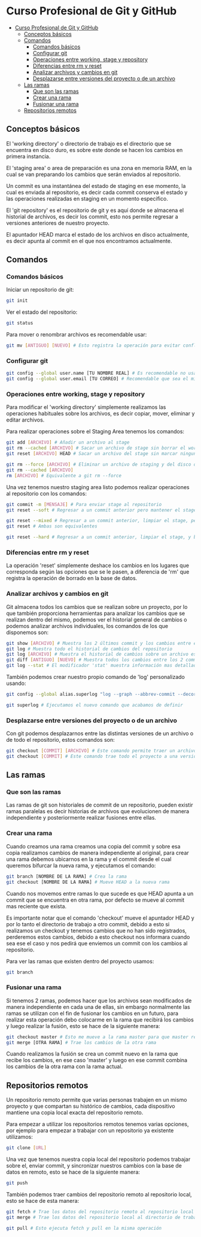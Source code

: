 # Curso Profesional de Git y GitHub

- [Curso Profesional de Git y GitHub](#curso-profesional-de-git-y-github)
  - [Conceptos básicos](#conceptos-básicos)
  - [Comandos](#comandos)
    - [Comandos básicos](#comandos-básicos)
    - [Configurar git](#configurar-git)
    - [Operaciones entre working, stage y repository](#operaciones-entre-working-stage-y-repository)
    - [Diferencias entre rm y reset](#diferencias-entre-rm-y-reset)
    - [Analizar archivos y cambios en git](#analizar-archivos-y-cambios-en-git)
    - [Desplazarse entre versiones del proyecto o de un archivo](#desplazarse-entre-versiones-del-proyecto-o-de-un-archivo)
  - [Las ramas](#las-ramas)
    - [Que son las ramas](#que-son-las-ramas)
    - [Crear una rama](#crear-una-rama)
    - [Fusionar una rama](#fusionar-una-rama)
  - [Repositorios remotos](#repositorios-remotos)

## Conceptos básicos

El 'working directory' o directorio de trabajo es el directorio que se encuentra
en disco duro, es sobre este donde se hacen los cambios en primera instancia.

El 'staging area' o area de preparación es una zona en memoria RAM, en la cual se
van preparando los cambios que serán enviados al repositorio.

Un commit es una instantánea del estado de staging en ese momento, la cual es
enviada al repositorio, es decir cada commit conserva el estado y las operaciones
realizadas en staging en un momento especifico.

El 'git repository' es el repositorio de git y es aquí donde se almacena el
historial de archivos, es decir los commit, esto nos permite regresar a versiones
anteriores de nuestro proyecto.

El apuntador HEAD marca el estado de los archivos en disco actualmente, es decir
apunta al commit en el que nos encontramos actualmente.

## Comandos

### Comandos básicos

Iniciar un repositorio de git:

```bash
git init
```

Ver el estado del repositorio:

```bash
git status
```

Para mover o renombrar archivos es recomendable usar:

```bash
git mv [ANTIGUO] [NUEVO] # Esto registra la operación para evitar conflictos
```

### Configurar git

```bash
git config --global user.name [TU NOMBRE REAL] # Es recomendable no usar el nickname
git config --global user.email [TU CORREO] # Recomendable que sea el mismo que tienes en github
```

### Operaciones entre working, stage y repository

Para modificar el 'working directory' simplemente realizamos las operaciones
habituales sobre los archivos, es decir copiar, mover, eliminar y editar archivos.

Para realizar operaciones sobre el Staging Area tenemos los comandos:

```bash
git add [ARCHIVO] # Añadir un archivo al stage
git rm --cached [ARCHIVO] # Sacar un archivo de stage sin borrar el working directory
git reset [ARCHIVO] HEAD # Sacar un archivo del stage sin marcar ninguna operación de borrado

git rm --force [ARCHIVO] # Eliminar un archivo de staging y del disco duro
git rm --cached [ARCHIVO]
rm [ARCHIVO] # Equivalente a git rm --force
```

Una vez tenemos nuestro staging area listo podemos realizar operaciones al
repositorio con los comandos:

```bash
git commit -m [MENSAJE] # Para enviar stage al repositorio
git reset --soft # Regresar a un commit anterior pero mantener el stage

git reset --mixed # Regresar a un commit anterior, limpiar el stage, pero mantener el working directory
git reset # Ambas son equivalentes

git reset --hard # Regresar a un commit anterior, limpiar el stage, y borrar el working directory
```

### Diferencias entre rm y reset

La operación 'reset' simplemente deshace los cambios en los lugares que
corresponda según las opciones que se le pasen, a diferencia de 'rm' que registra
la operación de borrado en la base de datos.

### Analizar archivos y cambios en git

Git almacena todos los cambios que se realizan sobre un proyecto, por lo que
también proporciona herramientas para analizar los cambios que se realizan dentro
del mismo, podemos ver el historial general de cambios o podemos analizar
archivos individuales, los comandos de los que disponemos son:

```bash
git show [ARCHIVO] # Muestra los 2 últimos commit y los cambios entre ellos
git log # Muestra todo el historial de cambios del repositorio
git log [ARCHIVO] # Muestra el historial de cambios sobre un archivo especifico.
git diff [ANTIGUO] [NUEVO] # Muestra todos los cambios entre los 2 commit, es importante el orden
git log --stat # El modificador 'stat' muestra información mas detallada de los cambios
```

También podemos crear nuestro propio comando de 'log' personalizado usando:

```bash
git config --global alias.superlog "log --graph --abbrev-commit --decorate --date=relative --format=format:'%C(bold blue)%h%C(reset) - %C(bold green)(%ar)%C(reset) %C(white)%s%C(reset) %C(dim white)- %an%C(reset)%C(bold yellow)%d%C(reset)' --all"

git superlog # Ejecutamos el nuevo comando que acabamos de definir
```

### Desplazarse entre versiones del proyecto o de un archivo

Con git podemos desplazarnos entre las distintas versiones de un archivo o de
todo el repositorio, estos comandos son:

```bash
git checkout [COMMIT] [ARCHIVO] # Este comando permite traer un archivo de una versión anterior
git checkout [COMMIT] # Este comando trae todo el proyecto a una versión anterior, mueve el apuntador HEAD
```

## Las ramas

### Que son las ramas

Las ramas de git son historiales de commit de un repositorio, pueden existir
ramas paralelas es decir historias de archivos que evolucionen de manera
independiente y posteriormente realizar fusiones entre ellas.

### Crear una rama

Cuando creamos una rama creamos una copia del commit y sobre esa copia realizamos
cambios de manera independiente al original, para crear una rama debemos
ubicarnos en la rama y el commit desde el cual queremos bifurcar la nueva rama,
y ejecutamos el comando:

```bash
git branch [NOMBRE DE LA RAMA] # Crea la rama
git checkout [NOMBRE DE LA RAMA] # Mueve HEAD a la nueva rama
```

Cuando nos movemos entre ramas lo que sucede es que HEAD apunta a un commit que
se encuentra en otra rama, por defecto se mueve al commit mas reciente que exista.

Es importante notar que el comando 'checkout' mueve el apuntador HEAD y por lo
tanto el directorio de trabajo a otro commit, debido a esto si realizamos un
checkout y tenemos cambios que no han sido registrados, perderemos estos cambios,
debido a esto checkout nos informara cuando sea ese el caso y nos pedirá que
enviemos un commit con los cambios al repositorio.

Para ver las ramas que existen dentro del proyecto usamos:

```bash
git branch
```

### Fusionar una rama

Si tenemos 2 ramas, podemos hacer que los archivos sean modificados de manera
independiente en cada una de ellas, sin embargo normalmente las ramas se utilizan
con el fin de fusionar los cambios en un futuro, para realizar esta operación
debo colocarme en la rama que recibirá los cambios y luego realizar la fusión,
esto se hace de la siguiente manera:

```bash
git checkout master # Esto me mueve a la rama master para que master reciba los cambios
git merge [OTRA RAMA] # Trae los cambios de la otra rama
```

Cuando realizamos la fusión se crea un commit nuevo en la rama que recibe los
cambios, en ese caso 'master' y luego en ese commit combina los cambios de la
otra rama con la rama actual.

## Repositorios remotos

Un repositorio remoto permite que varias personas trabajen en un mismo proyecto
y que compartan su histórico de cambios, cada dispositivo mantiene una copia
local exacta del repositorio remoto.

Para empezar a utilizar los repositorios remotos tenemos varias opciones, por
ejemplo para empezar a trabajar con un repositorio ya existente utilizamos:

```bash
git clone [URL]
```

Una vez que tenemos nuestra copia local del repositorio podemos trabajar sobre
el, enviar commit, y sincronizar nuestros cambios con la base de datos en remoto,
esto se hace de la siguiente manera:

```bash
git push
```

También podemos traer cambios del repositorio remoto al repositorio local, esto
se hace de esta manera:

```bash
git fetch # Trae los datos del repositorio remoto al repositorio local
git merge # Trae los datos del repositorio local al directorio de trabajo

git pull # Esto ejecuta fetch y pull en la misma operación
```
